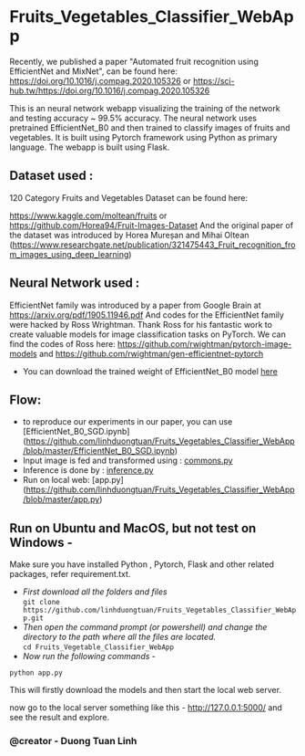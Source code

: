 # Fruits_Vegetables_Classifier_WebApp
Recently, we published a paper "Automated fruit recognition using EfficientNet and MixNet", can be found here:  https://doi.org/10.1016/j.compag.2020.105326
or https://sci-hub.tw/https://doi.org/10.1016/j.compag.2020.105326

This is an neural network webapp visualizing the training of the network and testing accuracy ~ 99.5% accuracy.
The neural network uses pretrained EfficientNet_B0 and then trained to classify images of fruits and vegetables.
It is built using Pytorch framework using Python as primary language.
The webapp is built using Flask.

## Dataset used :     
120 Category Fruits and Vegetables Dataset can be found here:     

https://www.kaggle.com/moltean/fruits
or https://github.com/Horea94/Fruit-Images-Dataset
And the original paper of the dataset was introduced by Horea Mureșan and Mihai Oltean (https://www.researchgate.net/publication/321475443_Fruit_recognition_from_images_using_deep_learning)
## Neural Network used : 
EfficientNet family was introduced by a paper from Google Brain at https://arxiv.org/pdf/1905.11946.pdf
And codes for the EfficientNet family were hacked by Ross Wrightman. Thank Ross for his fantastic work to create valuable models for image classification tasks on PyTorch. We can find the codes of Ross here: https://github.com/rwightman/pytorch-image-models and https://github.com/rwightman/gen-efficientnet-pytorch
* You can download the trained weight of EfficientNet_B0 model [here](https://github.com/linhduongtuan/Fruits_Vegetables_Classifier_WebApp/blob/master/release/EfficientNet_B0_SGD.pth)    

       

## Flow:
* to reproduce our experiments in our paper, you can use [EfficientNet_B0_SGD.ipynb] (https://github.com/linhduongtuan/Fruits_Vegetables_Classifier_WebApp/blob/master/EfficientNet_B0_SGD.ipynb)
* Input image is fed and transformed using : [commons.py](https://github.com/linhduongtuan/Fruits_Vegetables_Classifier_WebApp/blob/master/commons.py)     
* Inference is done by : [inference.py](https://github.com/linhduongtuan/Fruits_Vegetables_Classifier_WebApp/blob/master/inference.py) 
* Run on local web: [app.py] (https://github.com/linhduongtuan/Fruits_Vegetables_Classifier_WebApp/blob/master/app.py) 

## Run on Ubuntu and MacOS, but not test on Windows - 
Make sure you have installed Python , Pytorch, Flask and other related packages, refer requirement.txt.

* _First download all the folders and files_     
`git clone https://github.com/linhduongtuan/Fruits_Vegetables_Classifier_WebApp.git`     
* _Then open the command prompt (or powershell) and change the directory to the path where all the files are located._       
`cd Fruits_Vegetable_Classifier_WebApp`      
* _Now run the following commands_ -        

`python app.py`     


This will firstly download the models and then start the local web server.

now go to the local server something like this - http://127.0.0.1:5000/ and see the result and explore.

### @creator - Duong Tuan Linh
